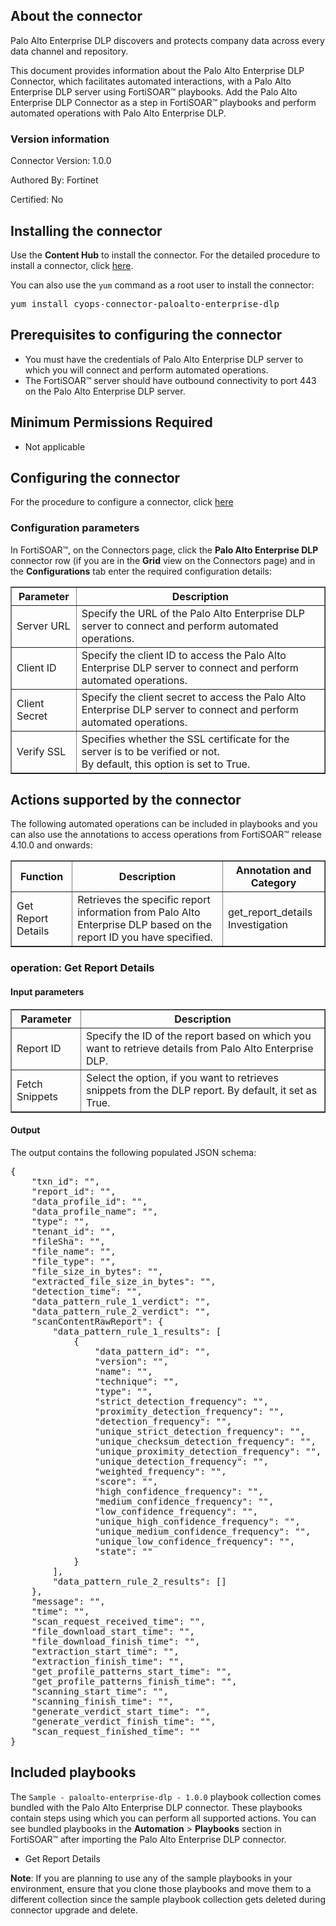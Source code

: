## About the connector

Palo Alto Enterprise DLP discovers and protects company data across every data channel and repository.
<p>This document provides information about the Palo Alto Enterprise DLP Connector, which facilitates automated interactions, with a Palo Alto Enterprise DLP server using FortiSOAR&trade; playbooks. Add the Palo Alto Enterprise DLP Connector as a step in FortiSOAR&trade; playbooks and perform automated operations with Palo Alto Enterprise DLP.</p>

### Version information

Connector Version: 1.0.0

Authored By: Fortinet

Certified: No

## Installing the connector

<p>Use the <strong>Content Hub</strong> to install the connector. For the detailed procedure to install a connector, click <a href="https://docs.fortinet.com/document/fortisoar/0.0.0/installing-a-connector/1/installing-a-connector" target="_top">here</a>.</p><p>You can also use the <code>yum</code> command as a root user to install the connector:</p>
<pre>yum install cyops-connector-paloalto-enterprise-dlp</pre>

## Prerequisites to configuring the connector

- You must have the credentials of Palo Alto Enterprise DLP server to which you will connect and perform automated operations.
- The FortiSOAR&trade; server should have outbound connectivity to port 443 on the Palo Alto Enterprise DLP server.

## Minimum Permissions Required

- Not applicable

## Configuring the connector

For the procedure to configure a connector, click [here](https://docs.fortinet.com/document/fortisoar/0.0.0/configuring-a-connector/1/configuring-a-connector)

### Configuration parameters

<p>In FortiSOAR&trade;, on the Connectors page, click the <strong>Palo Alto Enterprise DLP</strong> connector row (if you are in the <strong>Grid</strong> view on the Connectors page) and in the <strong>Configurations</strong> tab enter the required configuration details:</p>
<table border=1><thead><tr><th>Parameter</th><th>Description</th></tr></thead><tbody><tr><td>Server URL</td><td>Specify the URL of the Palo Alto Enterprise DLP server to connect and perform automated operations.
</td>
</tr><tr><td>Client ID</td><td>Specify the client ID to access the Palo Alto Enterprise DLP server to connect and perform automated operations.
</td>
</tr><tr><td>Client Secret</td><td>Specify the client secret to access the Palo Alto Enterprise DLP server to connect and perform automated operations.
</td>
</tr><tr><td>Verify SSL</td><td>Specifies whether the SSL certificate for the server is to be verified or not. <br/>By default, this option is set to True.</td></tr>
</tbody></table>

## Actions supported by the connector

The following automated operations can be included in playbooks and you can also use the annotations to access operations from FortiSOAR&trade; release 4.10.0 and onwards:
<table border=1><thead><tr><th>Function</th><th>Description</th><th>Annotation and Category</th></tr></thead><tbody><tr><td>Get Report Details</td><td>Retrieves the specific report information from Palo Alto Enterprise DLP based on the report ID you have specified.</td><td>get_report_details <br/>Investigation</td></tr>
</tbody></table>

### operation: Get Report Details

#### Input parameters

<table border=1><thead><tr><th>Parameter</th><th>Description</th></tr></thead><tbody><tr><td>Report ID</td><td>Specify the ID of the report based on which you want to retrieve details from Palo Alto Enterprise DLP.
</td></tr><tr><td>Fetch Snippets</td><td>Select the option, if you want to retrieves snippets from the DLP report. By default, it set as True.
</td></tr></tbody></table>

#### Output

The output contains the following populated JSON schema:

<pre>{
    "txn_id": "",
    "report_id": "",
    "data_profile_id": "",
    "data_profile_name": "",
    "type": "",
    "tenant_id": "",
    "fileSha": "",
    "file_name": "",
    "file_type": "",
    "file_size_in_bytes": "",
    "extracted_file_size_in_bytes": "",
    "detection_time": "",
    "data_pattern_rule_1_verdict": "",
    "data_pattern_rule_2_verdict": "",
    "scanContentRawReport": {
        "data_pattern_rule_1_results": [
            {
                "data_pattern_id": "",
                "version": "",
                "name": "",
                "technique": "",
                "type": "",
                "strict_detection_frequency": "",
                "proximity_detection_frequency": "",
                "detection_frequency": "",
                "unique_strict_detection_frequency": "",
                "unique_checksum_detection_frequency": "",
                "unique_proximity_detection_frequency": "",
                "unique_detection_frequency": "",
                "weighted_frequency": "",
                "score": "",
                "high_confidence_frequency": "",
                "medium_confidence_frequency": "",
                "low_confidence_frequency": "",
                "unique_high_confidence_frequency": "",
                "unique_medium_confidence_frequency": "",
                "unique_low_confidence_frequency": "",
                "state": ""
            }
        ],
        "data_pattern_rule_2_results": []
    },
    "message": "",
    "time": "",
    "scan_request_received_time": "",
    "file_download_start_time": "",
    "file_download_finish_time": "",
    "extraction_start_time": "",
    "extraction_finish_time": "",
    "get_profile_patterns_start_time": "",
    "get_profile_patterns_finish_time": "",
    "scanning_start_time": "",
    "scanning_finish_time": "",
    "generate_verdict_start_time": "",
    "generate_verdict_finish_time": "",
    "scan_request_finished_time": ""
}</pre>

## Included playbooks

The `Sample - paloalto-enterprise-dlp - 1.0.0` playbook collection comes bundled with the Palo Alto Enterprise DLP connector. These playbooks contain steps using which you can perform all supported actions. You can see bundled playbooks in the **Automation** > **Playbooks** section in FortiSOAR&trade; after importing the Palo Alto Enterprise DLP connector.

- Get Report Details

**Note**: If you are planning to use any of the sample playbooks in your environment, ensure that you clone those playbooks and move them to a different collection since the sample playbook collection gets deleted during connector upgrade and delete.
